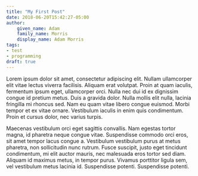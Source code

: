```yaml
---
title: "My First Post"
date: 2018-06-20T15:42:27-05:00
author: 
    given_name: Adam
    family_name: Morris
    display_name: Adam Morris
tags:
- test
- programming
draft: true
---
```


Lorem ipsum dolor sit amet, consectetur adipiscing elit. Nullam ullamcorper elit vitae lectus viverra facilisis. Aliquam erat volutpat. Proin at quam iaculis, fermentum ipsum eget, ullamcorper orci. Nulla nec dui id ex dignissim congue id pretium metus. Duis a gravida dolor. Nulla mollis elit nulla, lacinia fringilla mi rhoncus sed. Nam eu quam vitae libero congue euismod. Morbi tempor et ex vitae ornare. Vestibulum iaculis in enim quis condimentum. Proin et cursus dolor, nec varius turpis.

Maecenas vestibulum orci eget sagittis convallis. Nam egestas tortor magna, id pharetra neque congue vitae. Suspendisse commodo orci eros, sit amet tempor lacus congue a. Vestibulum vestibulum purus at metus pharetra, non sollicitudin nunc rutrum. Fusce suscipit, justo eget tincidunt condimentum, mi elit auctor mauris, nec malesuada eros tortor sed diam. Aliquam id maximus metus, in tempor purus. Vivamus porttitor ligula sem, vel vestibulum metus lacinia id. Suspendisse potenti. Suspendisse potenti. 
